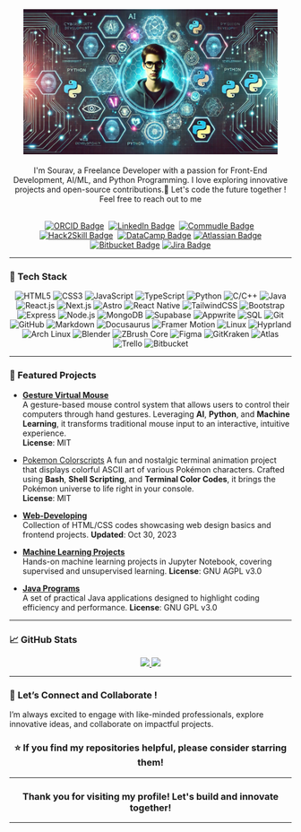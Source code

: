 <div align="center">
	<a href="https://tinyurl.com/257vmnj4" target="_blank">
		<img src="images/github.png" alt="Sourav Ishan" height="50%" width="90%" />
	</a>
</div>
<br/>
<div align="center">
	I'm Sourav, a Freelance Developer with a passion for Front-End Development, AI/ML, and Python Programming. I love exploring innovative projects and open-source contributions.🚀 Let's code the future together !
 <br>Feel free to reach out to me 
</div>

<br>

<p align="center">
	<a href="https://www.orcid.org/0009-0003-4700-6581" target="_blank"><img src="https://img.shields.io/badge/ORCID-0009--0003--4700--6581-%230076D6?style=for-the-badge&logo=orcid&logoColor=white" alt="ORCID Badge"/></a>&nbsp;
	<a href="https://www.linkedin.com/in/sourav-sourav-585b69208" target="_blank"><img src="https://img.shields.io/badge/LinkedIn-Sourav_Ishan-%230A66C2?style=for-the-badge&logo=linkedin&logoColor=white" alt="LinkedIn Badge"/></a>&nbsp;
	<a href="https://www.commudle.com/users/Sourav74511" target="_blank"><img src="https://img.shields.io/badge/Commudle-Sourav74511-%230D0D0D?style=for-the-badge&logo=commudle&logoColor=white" alt="Commudle Badge"/></a>&nbsp;
	<a href="https://vision.hack2skill.com/dashboard/user_private_profile/about?userId=6715dbdd6b04b3b58f68d14d&isEdit=true&tabIndex=about&utm_source=h2shomepage&utm_medium=h2shomepage" target="_blank"><img src="https://img.shields.io/badge/Hack2Skill-%23F9A825?style=for-the-badge&logo=hackster&logoColor=white" alt="Hack2Skill Badge" /></a>&nbsp;
	<a href="https://www.datacamp.com/portfolio/darkeyexcode" target="_blank"><img src="https://img.shields.io/badge/DataCamp-DarkeyExCode-%233D74E4?style=for-the-badge&logo=datacamp&logoColor=white" alt="DataCamp Badge" /></a>
    <a href="https://team.atlassian.com/your-work?cloudId=82d49f09-eeb4-465d-9163-ac2a61b31af5" target="_blank"><img src="https://img.shields.io/badge/Atlassian-Profile-%230A66C2?style=for-the-badge&logo=atlassian&logoColor=white" alt="Atlassian Badge" /></a>
    <a href="https://bitbucket.org/" target="_blank"><img src="https://img.shields.io/badge/Bitbucket-Profile-%230A66C2?style=for-the-badge&logo=bitbucket&logoColor=white" alt="Bitbucket Badge" /></a>
    <a href="https://www.atlassian.com/software/jira" target="_blank"><img src="https://img.shields.io/badge/Jira-Dashboard-%230A66C2?style=for-the-badge&logo=jira&logoColor=white" alt="Jira Badge" /></a>

</p>

---

### 🔧 Tech Stack
<p align="center">
	<img alt="HTML5" src="https://img.shields.io/badge/html5-%23fca9ae.svg?style=for-the-badge&logo=html5&logoColor=140200"/>
	<img alt="CSS3" src="https://img.shields.io/badge/css3-%23ffd2ce.svg?style=for-the-badge&logo=css3&logoColor=140200"/>
	<img alt="JavaScript" src="https://img.shields.io/badge/javascript-%23e4626b.svg?style=for-the-badge&logo=javascript&logoColor=%23F7DF1E"/>
	<img alt="TypeScript" src="https://img.shields.io/badge/typescript-%23017B8B.svg?style=for-the-badge&logo=typescript&logoColor=white"/>
	<img alt="Python" src="https://img.shields.io/badge/python-%23fca9ae.svg?style=for-the-badge&logo=python&logoColor=140200"/>
	<img alt="C/C++" src="https://img.shields.io/badge/c%2B%2B-%23e4626b.svg?style=for-the-badge&logo=cplusplus&logoColor=140200"/>
	<img alt="Java" src="https://img.shields.io/badge/java-%23e4626b.svg?style=for-the-badge&logo=java&logoColor=140200"/>
	<img alt="React.js" src="https://img.shields.io/badge/react.js-%230A66C2.svg?style=for-the-badge&logo=react&logoColor=white"/>
	<img alt="Next.js" src="https://img.shields.io/badge/next.js-%23ffd2ce.svg?style=for-the-badge&logo=next.js&logoColor=black"/>
	<img alt="Astro" src="https://img.shields.io/badge/astro-%23e4626b.svg?style=for-the-badge&logo=astro&logoColor=white"/>
	<img alt="React Native" src="https://img.shields.io/badge/react%20native-%23F7DF1E.svg?style=for-the-badge&logo=react&logoColor=black"/>
	<img alt="TailwindCSS" src="https://img.shields.io/badge/tailwindcss-%231ca1f1.svg?style=for-the-badge&logo=tailwindcss&logoColor=white"/>
	<img alt="Bootstrap" src="https://img.shields.io/badge/bootstrap-%231ca1f1.svg?style=for-the-badge&logo=bootstrap&logoColor=white"/>
	<img alt="Express" src="https://img.shields.io/badge/express-%23ffd2ce.svg?style=for-the-badge&logo=express&logoColor=black"/>
	<img alt="Node.js" src="https://img.shields.io/badge/node.js-%2342b93e.svg?style=for-the-badge&logo=node.js&logoColor=white"/>
	<img alt="MongoDB" src="https://img.shields.io/badge/mongodb-%2300173A.svg?style=for-the-badge&logo=mongodb&logoColor=white"/>
	<img alt="Supabase" src="https://img.shields.io/badge/supabase-%23e4626b.svg?style=for-the-badge&logo=supabase&logoColor=white"/>
	<img alt="Appwrite" src="https://img.shields.io/badge/appwrite-%2307B3A0.svg?style=for-the-badge&logo=appwrite&logoColor=white"/>
	<img alt="SQL" src="https://img.shields.io/badge/sql-%23fca9ae.svg?style=for-the-badge&logo=sql&logoColor=black"/>
	<img alt="Git" src="https://img.shields.io/badge/git-%23ffd2ce.svg?style=for-the-badge&logo=git&logoColor=black"/>
	<img alt="GitHub" src="https://img.shields.io/badge/github-%23e4626b.svg?style=for-the-badge&logo=github&logoColor=140200"/>
	<img alt="Markdown" src="https://img.shields.io/badge/markdown-%231ca1f1.svg?style=for-the-badge&logo=markdown&logoColor=white"/>
	<img alt="Docusaurus" src="https://img.shields.io/badge/docusaurus-%23ffd2ce.svg?style=for-the-badge&logo=docusaurus&logoColor=black"/>
	<img alt="Framer Motion" src="https://img.shields.io/badge/framer_motion-%23e4626b.svg?style=for-the-badge&logo=framer&logoColor=white"/>
	<img alt="Linux" src="https://img.shields.io/badge/Linux-%23F7DF1E.svg?style=for-the-badge&logo=linux&logoColor=black"/>
	<img alt="Hyprland" src="https://img.shields.io/badge/Hyprland-%23ffd2ce.svg?style=for-the-badge&logo=linux&logoColor=140200"/>
	<img alt="Arch Linux" src="https://img.shields.io/badge/Arch_Linux-%2300178C.svg?style=for-the-badge&logo=arch-linux&logoColor=white"/>
	<img alt="Blender" src="https://img.shields.io/badge/blender-%23F7DF1E.svg?style=for-the-badge&logo=blender&logoColor=white"/>
	<img alt="ZBrush Core" src="https://img.shields.io/badge/zbrushcore-%23e4626b.svg?style=for-the-badge&logo=zbrush&logoColor=black"/>
	<img alt="Figma" src="https://img.shields.io/badge/figma-%23ffd2ce.svg?style=for-the-badge&logo=figma&logoColor=black"/>
	<img alt="GitKraken" src="https://img.shields.io/badge/gitkraken-%23ffd2ce.svg?style=for-the-badge&logo=gitkraken&logoColor=black"/>
	<img alt="Atlas" src="https://img.shields.io/badge/atlas-ishan_sourav-%230A66C2.svg?style=for-the-badge&logo=atlassian&logoColor=white"/>
	<img alt="Trello" src="https://img.shields.io/badge/trello-%23F7DF1E.svg?style=for-the-badge&logo=trello&logoColor=black"/>
	<img alt="Bitbucket" src="https://img.shields.io/badge/bitbucket-%230A66C2.svg?style=for-the-badge&logo=bitbucket&logoColor=white"/>
</p>

---

### 🚀 Featured Projects
- **[Gesture Virtual Mouse](https://github.com/Ishansourav/gesture-virtual-mouse)**  
  A gesture-based mouse control system that allows users to control their computers through hand gestures.
  Leveraging **AI**, **Python**, and **Machine Learning**, it transforms traditional mouse input to an interactive, intuitive experience.  
  **License**: MIT
  
-  [Pokemon Colorscripts](https://gitlab.com/Ishansourav/pokemon-colorscripts)
    A fun and nostalgic terminal animation project that displays colorful ASCII art of various Pokémon characters. Crafted using **Bash**, **Shell Scripting**, and **Terminal Color Codes**,
   it brings the Pokémon universe to life right in your console.  
    **License**: MIT

- **[Web-Developing](https://github.com/Ishansourav/Web-Developing)**  
  Collection of HTML/CSS codes showcasing web design basics and frontend projects. **Updated**: Oct 30, 2023

- **[Machine Learning Projects](https://github.com/Ishansourav/Machine-Learning-)**  
  Hands-on machine learning projects in Jupyter Notebook, covering supervised and unsupervised learning. **License**: GNU AGPL v3.0

- **[Java Programs](https://github.com/Ishansourav/Java-Programs)**  
  A set of practical Java applications designed to highlight coding efficiency and performance. **License**: GNU GPL v3.0

---

### 📈 GitHub Stats
<p align="center">
    <a href="https://github.com/Ishansourav">
        <!-- GitHub Stats -->
        <img height="180em" src="https://github-readme-stats.vercel.app/api?username=Ishansourav&show_icons=true&bg_color=000325&text_color=ffffff&title_color=gold&border_color=ffd2ce&icon_color=e4626b" />
        <!-- Top Languages -->
        <img height="180em" src="https://github-readme-stats.vercel.app/api/top-langs/?username=Ishansourav&bg_color=000325&text_color=ffffff&title_color=gold&border_color=ffd2ce&icon_color=e4626b&layout=compact&langs_count=8" />
    </a>
</p>


---

### 🚀 **Let’s Connect and Collaborate !**

I’m always excited to engage with like-minded professionals, explore innovative ideas, and collaborate on impactful projects.

<h3 align="center">⭐️ If you find my repositories helpful, please consider starring them!</h3>

---
<div align="center">


### Thank you for visiting my profile! Let's build and innovate together!

</div>

---
